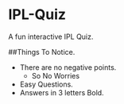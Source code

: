 # IPL-Quiz
A fun interactive IPL Quiz.

##Things To Notice.
- There are no negative points.
  - So No Worries
- Easy Questions.
- Answers in 3 letters Bold.


